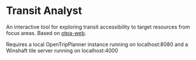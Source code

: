 Transit Analyst
========

An interactive tool for exploring transit accessibility to target resources from focus areas.
Based on [otpa-web](https://github.com/bertspaan/otpa-web).

Requires a local OpenTripPlanner instance running on localhost:8080 and a Winshaft tile server running on localhost:4000
